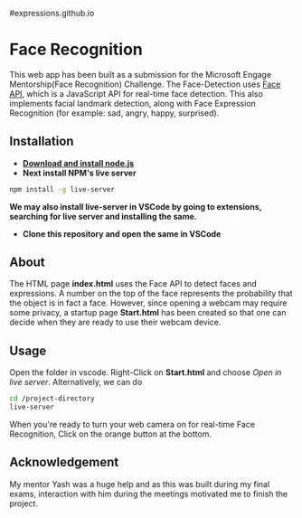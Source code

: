 #expressions.github.io
# Face Recognition
This web app has been built as a submission for the Microsoft Engage Mentorship(Face Recognition) Challenge. The Face-Detection uses [Face API](https://justadudewhohacks.github.io/face-api.js/docs/index.html), which is a JavaScript API for real-time face detection. This also implements facial landmark detection, along with Face Expression Recognition (for example: sad, angry, happy, surprised).
## Installation
* **[Download and install node.js](https://nodejs.org/en/)**
* **Next install NPM's live server**
```bash
npm install -g live-server
```
**We may also install live-server in VSCode by going to extensions, searching for live
server and installing the same.**
* **Clone this repository and open the same in VSCode**

## About
The HTML page **index.html** uses the Face API to detect faces and expressions. A number on the top of the face represents the probability that the object is in fact a face. However, since opening a webcam may require some privacy, a startup page **Start.html** has been created so that one can decide when they are ready to use their webcam device.

## Usage
Open the folder in vscode. Right-Click on **Start.html** and choose *Open in live server*.
Alternatively, we can do 
```bash
cd /project-directory
live-server 
```
When you're ready to turn your web camera on for real-time Face Recognition, Click on the orange button at the bottom. 

## Acknowledgement
My mentor Yash was a huge help and as this was built during my final exams, interaction with him during the meetings motivated me to finish the project.  
